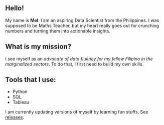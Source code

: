 ## Hello!
My name is **Mel**. I am an aspiring Data Scientist from the Philippines. I was supposed to be Maths Teacher, but my heart really goes out for crunching numbers and turning them into actionable insights. 

## What is my mission? 
I see myself as an *advocate of data fluency for my fellow Filipino in the marginalized sectors*. To do that, I first need to build my own skills.

## Tools that I use:
* Python
* SQL
* Tableau

I am currently updating versions of myself by learning fun stuffs. See [releases](https://github.com/melgasonio/melgasonio/releases).

